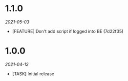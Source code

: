 # 1.1.0

*2021-05-03*

- [FEATURE] Don't add script if logged into BE (7d22f35)

# 1.0.0

*2021-04-12*

- [TASK] Initial release

